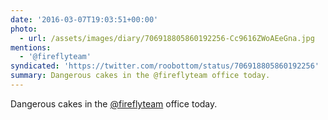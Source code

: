 ```yaml
---
date: '2016-03-07T19:03:51+00:00'
photo:
  - url: /assets/images/diary/706918805860192256-Cc9616ZWoAEeGna.jpg
mentions:
  - '@fireflyteam'
syndicated: 'https://twitter.com/roobottom/status/706918805860192256'
summary: Dangerous cakes in the @fireflyteam office today.
---
```

Dangerous cakes in the [@fireflyteam](https://twitter.com/@fireflyteam) office today. 

